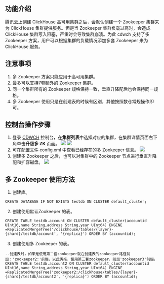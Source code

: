 ## 功能介绍
腾讯云上创建 ClickHouse 高可用集群之后，会默认创建一个 Zookeeper 集群来为 ClickHouse 集群提供服务。但是当 Zookeeper 集群负载过高时，会造成 ClickHouse 集群写入阻塞，严重时会导致集群崩溃。为此 cdwch 支持了多 Zookeeper 方案，用户可以根据集群的负载情况添加多套 Zookeeper 来为 ClickHouse 服务。
## 注意事项
1. 多 Zookeeper 方案只能应用于高可用集群。
2. 最多可以支持7套额外的 Zookeeper 集群。
3. 同一个集群所有的 Zookeeper 规格保持一致，垂直升降配后也会保持同一规格。
4. 多 Zookeeper 使用只是在创建表的时候有区别，其他按照数仓常规操作即可。

## 控制台操作步骤
1. 登录 [CDWCH](https://console.cloud.tencent.com/cdwch) 控制台，在**集群列表**中选择对应的集群，在集群详情页面右下角单击**升级多 ZK** 页面。
![](https://qcloudimg.tencent-cloud.cn/raw/8b19d59bce2146de89f6ed66d0f48411.jpg)
![](https://qcloudimg.tencent-cloud.cn/raw/d9d0136abbe06e1f7caf0bb9e4b2bdb5.jpg)
2. 可在配置文件 config.xml 中查看已经存在的多 Zookeeper 信息。
![](https://qcloudimg.tencent-cloud.cn/raw/86a9750bf4b2d172711401dd5e58fe2f.jpg)
3. 创建多 Zookeeper 之后，也可以对集群中的 Zookeeper 节点进行垂直升降配和扩容磁盘。
![](https://qcloudimg.tencent-cloud.cn/raw/13a02eb94ef53d4a36d1ade3e45b1a11.jpg)

## 多 Zookeeper 使用方法

1. 创建库。
```
CREATE DATABASE IF NOT EXISTS testdb ON CLUSTER default_cluster;
```

2. 创建使用默认Zookeeper 的表。
```
CREATE TABLE testdb.account ON CLUSTER default_cluster(accountid UInt16,name String,address String,year UInt64) ENGINE =ReplicatedMergeTree('/clickhouse/tables/{layer}-{shard}/testdb/account', '{replica}') ORDER BY (accountid);
```

3. 创建使用多 Zookeeper 的表。
```
--创建表时，如果是使用第二套zookeeper就在创建表的zookeeper路径前加：'zookeeper2:'前缀，以此类推，使用第三套zookeeper，则加'zookeeper3'前缀。
CREATE TABLE testdb.account2 ON CLUSTER default_cluster(accountid UInt16,name String,address String,year UInt64) ENGINE =ReplicatedMergeTree('zookeeper2:/clickhouse/tables/{layer}-{shard}/testdb/account2', '{replica}') ORDER BY (accountid);
```
